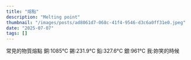 ```yaml
---
title: "熔點"
description: "Melting point"
thumbnail: "/images/posts/ad8061d7-068c-41f4-9546-d3c6a0ff31e0.jpeg"
date: "2025-07-07"
tags: []
---
```


常見的物質熔點
銅:1085°C
錫:231.9°C
鉛:327.6°C
銀:961°C
我:妳笑的時候

